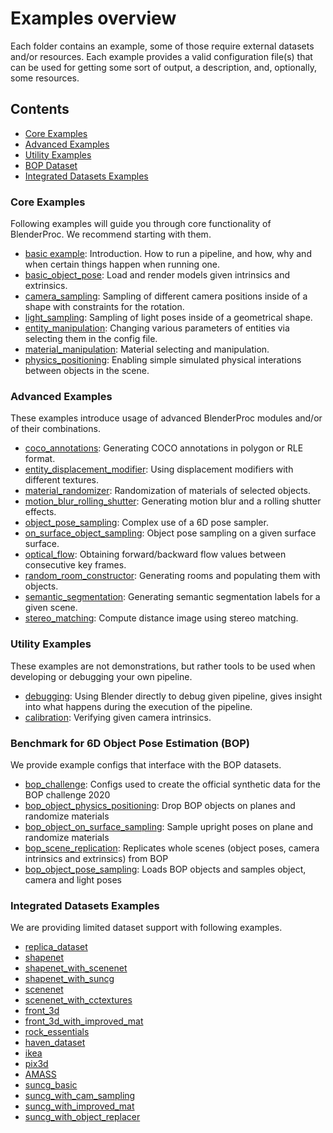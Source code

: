 # Examples overview

Each folder contains an example, some of those require external datasets and/or resources. Each example provides a valid configuration file(s) that can be used for getting some sort of output, a description, and, optionally, some resources.

## Contents

* [Core Examples](#core-examples)
* [Advanced Examples](#advanced-examples)
* [Utility Examples](#utility-examples)
* [BOP Dataset](#benchmark-for-6d-object-pose-estimation-bop)
* [Integrated Datasets Examples](#integrated-datasets-examples)

### Core Examples 
Following examples will guide you through core functionality of BlenderProc. We recommend starting with them.

* [basic example](basic/README.md): Introduction. How to run a pipeline, and how, why and when certain things happen when running one.
* [basic_object_pose](basic_object_pose/README.md): Load and render models given intrinsics and extrinsics.
* [camera_sampling](camera_sampling/README.md): Sampling of different camera positions inside of a shape with constraints for the rotation.
* [light_sampling](light_sampling/README.md): Sampling of light poses inside of a geometrical shape.
* [entity_manipulation](entity_manipulation/README.md): Changing various parameters of entities via selecting them in the config file.
* [material_manipulation](material_manipulation/README.md): Material selecting and manipulation.
* [physics_positioning](physics_positioning/README.md): Enabling simple simulated physical interations between objects in the scene. 

### Advanced Examples
These examples introduce usage of advanced BlenderProc modules and/or of their combinations.

* [coco_annotations](coco_annotations/README.md): Generating COCO annotations in polygon or RLE format.
* [entity_displacement_modifier](entity_displacement_modifier/README.md): Using displacement modifiers with different textures.
* [material_randomizer](material_randomizer/README.md): Randomization of materials of selected objects.
* [motion_blur_rolling_shutter](motion_blur_rolling_shutter/README.md): Generating motion blur and a rolling shutter effects.
* [object_pose_sampling](object_pose_sampling/README.md): Complex use of a 6D pose sampler.
* [on_surface_object_sampling](on_surface_object_sampling/README.md): Object pose sampling on a given surface surface.
* [optical_flow](optical_flow/README.md): Obtaining forward/backward flow values between consecutive key frames.
* [random_room_constructor](pre-made/random_room_constructor/README.md): Generating rooms and populating them with objects.
* [semantic_segmentation](semantic_segmentation/README.md): Generating semantic segmentation labels for a given scene.
* [stereo_matching](stereo_matching/README.md): Compute distance image using stereo matching.

### Utility Examples
These examples are not demonstrations, but rather tools to be used when developing or debugging your own pipeline.

* [debugging](debugging/README.md): Using Blender directly to debug given pipeline, gives insight into what happens during the execution of the pipeline.
* [calibration](calibration/README.md): Verifying given camera intrinsics.

### Benchmark for 6D Object Pose Estimation (BOP)
We provide example configs that interface with the BOP datasets.

* [bop_challenge](bop_challenge/README.md): Configs used to create the official synthetic data for the BOP challenge 2020
* [bop_object_physics_positioning](bop_object_physics_positioning/README.md): Drop BOP objects on planes and randomize materials
* [bop_object_on_surface_sampling](bop_object_on_surface_sampling/README.md): Sample upright poses on plane and randomize materials
* [bop_scene_replication](bop_scene_replication/README.md): Replicates whole scenes (object poses, camera intrinsics and extrinsics) from BOP
* [bop_object_pose_sampling](bop_object_pose_sampling/README.md): Loads BOP objects and samples object, camera and light poses

### Integrated Datasets Examples
We are providing limited dataset support with following examples.

* [replica_dataset](replica_dataset/README.md)
* [shapenet](shapenet/README.md)
* [shapenet_with_scenenet](shapenet_with_scenenet/README.md)
* [shapenet_with_suncg](shapenet_with_suncg/README.md)
* [scenenet](scenenet/README.md)
* [scenenet_with_cctextures](scenenet_with_cctextures/README.md)
* [front_3d](front_3d/README.md)
* [front_3d_with_improved_mat](front_3d_with_improved_mat/README.md)
* [rock_essentials](rock_essentials/README.md)
* [haven_dataset](haven_dataset/README.md)
* [ikea](ikea/README.md)
* [pix3d](pix3d/README.md)
* [AMASS](amass_human_poses/README.md)
* [suncg_basic](suncg_basic/README.md)
* [suncg_with_cam_sampling](suncg_with_cam_sampling/README.md)
* [suncg_with_improved_mat](suncg_with_improved_mat/README.md)
* [suncg_with_object_replacer](suncg_with_object_replacer/README.md)
